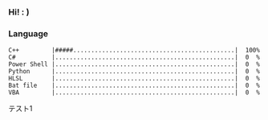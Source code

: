 ### Hi!   : )

### Language
<!--
# = 2%
. = 2%
            |..................................................|  0  %
-->
```
C++         |#####.............................................|  100%
C#          |..................................................|  0  %
Power Shell |..................................................|  0  %
Python      |..................................................|  0  %
HLSL        |..................................................|  0  %
Bat file    |..................................................|  0  %
VBA         |..................................................|  0  %
```
<span id="test2">テスト1</span>
<script>
setInterval(func2,10000);
function func2() {
    var x = document.getElementById("test2");
    switch (x.innerHTML) {
        case "テスト1":
            x.innerHTML = "テスト2";
            break;
        case "テスト2":
            x.innerHTML = "テスト3";
            break;
        case "テスト3":
            x.innerHTML = "テスト1";
    }
}
</script>
